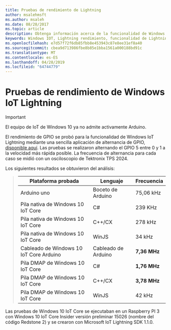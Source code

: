 ```yaml
---
title: Pruebas de rendimiento de Lightning
author: msalehmsft
ms.author: msaleh
ms.date: 08/28/2017
ms.topic: article
description: Obtenga información acerca de la funcionalidad de Windows IoT Lightning y la frecuencia de alternancia para diferentes plataformas y lenguajes.
keywords: Windows IOT, Lightning rendimiento, funcionalidad de Lightning, GPIO
ms.openlocfilehash: e7d57f72f6db85fbb8e453943c87e8ee31ef8a40
ms.sourcegitcommit: cbea9d713986fbe8b85e1bba1561a000188bd91c
ms.translationtype: MT
ms.contentlocale: es-ES
ms.lasthandoff: 04/28/2019
ms.locfileid: "64744779"
---
```

# <a name="windows-iot-lightning-performance-testing"></a>Pruebas de rendimiento de Windows IoT Lightning

> [!IMPORTANT]
> El equipo de IoT de Windows 10 ya no admite activamente Arduino.

El rendimiento de GPIO se probó para la funcionalidad de Windows IoT Lightning mediante una sencilla aplicación de alternancia de GPIO, [disponible aquí](https://github.com/ms-iot/lightning/tree/develop/PerformanceTestSuite). Las pruebas se realizaron alternando el GPIO 5 entre 0 y 1 a la velocidad más rápida posible. La frecuencia de alternancia para cada caso se midió con un osciloscopio de Tektronix TPS 2024.

Los siguientes resultados se obtuvieron del análisis:

> | Plataforma probada                     | Lenguaje        | Frecuencia     |
> | ----------------------------------- | --------------- | ------------- |
> | Arduino uno                         | Boceto de Arduino  | 75,06 kHz     |
> | Pila nativa de Windows 10 IoT Core    | C#              | 239 KHz       |
> | Pila nativa de Windows 10 IoT Core    | C++/CX          | 278 kHz       |
> | Pila nativa de Windows 10 IoT Core    | WinJS           | 34 kHz        |
> | Cableado de Windows 10 IoT Core Arduino  | Cableado de Arduino  | **7,36 MHz**  |
> | Pila DMAP de Windows 10 IoT Core      | C#              | **1,76 MHz**  |
> | Pila DMAP de Windows 10 IoT Core      | C++/CX          | **3,78 MHz**  |
> | Pila DMAP de Windows 10 IoT Core      | WinJS           | 42 kHz        |

Las pruebas de Windows 10 IoT Core se ejecutaban en un Raspberry PI 3 con Windows 10 IoT Core Insider versión preliminar 15026 (nombre del código Redstone 2) y se crearon con Microsoft IoT Lightning SDK 1.1.0.
